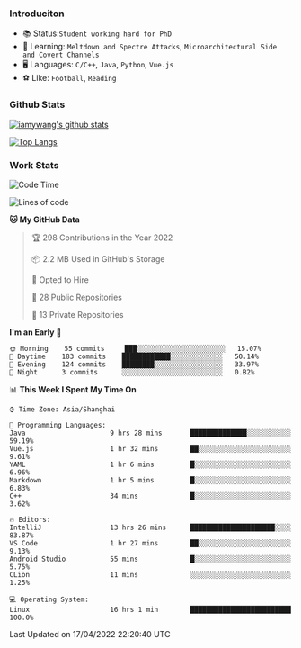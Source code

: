 ### Introduciton

- 📚 Status:`Student working hard for PhD`
- 🔎 Learning: `Meltdown and Spectre Attacks`, `Microarchitectural Side and Covert Channels`
- 🖥️ Languages: `C/C++`, `Java`, `Python`, `Vue.js`
- ⚽ Like: `Football`, `Reading`

### Github Stats

[![iamywang's github stats](https://github-readme-stats.vercel.app/api?username=iamywang&count_private=true&show_icons=true)]()

[![Top Langs](https://github-readme-stats.vercel.app/api/top-langs/?username=iamywang&layout=compact)]()

### Work Stats

<!--START_SECTION:waka-->
![Code Time](http://img.shields.io/badge/Code%20Time-273%20hrs%2015%20mins-blue)

![Lines of code](https://img.shields.io/badge/From%20Hello%20World%20I%27ve%20Written-523%20Thousand%20lines%20of%20code-blue)

**🐱 My GitHub Data** 

> 🏆 298 Contributions in the Year 2022
 > 
> 📦 2.2 MB Used in GitHub's Storage 
 > 
> 💼 Opted to Hire
 > 
> 📜 28 Public Repositories 
 > 
> 🔑 13 Private Repositories  
 > 
**I'm an Early 🐤** 

```text
🌞 Morning    55 commits     ███░░░░░░░░░░░░░░░░░░░░░░   15.07% 
🌆 Daytime    183 commits    ████████████░░░░░░░░░░░░░   50.14% 
🌃 Evening    124 commits    ████████░░░░░░░░░░░░░░░░░   33.97% 
🌙 Night      3 commits      ░░░░░░░░░░░░░░░░░░░░░░░░░   0.82%

```


📊 **This Week I Spent My Time On** 

```text
⌚︎ Time Zone: Asia/Shanghai

💬 Programming Languages: 
Java                     9 hrs 28 mins       ██████████████░░░░░░░░░░░   59.19% 
Vue.js                   1 hr 32 mins        ██░░░░░░░░░░░░░░░░░░░░░░░   9.61% 
YAML                     1 hr 6 mins         █░░░░░░░░░░░░░░░░░░░░░░░░   6.96% 
Markdown                 1 hr 5 mins         █░░░░░░░░░░░░░░░░░░░░░░░░   6.83% 
C++                      34 mins             █░░░░░░░░░░░░░░░░░░░░░░░░   3.62%

🔥 Editors: 
IntelliJ                 13 hrs 26 mins      █████████████████████░░░░   83.87% 
VS Code                  1 hr 27 mins        ██░░░░░░░░░░░░░░░░░░░░░░░   9.13% 
Android Studio           55 mins             █░░░░░░░░░░░░░░░░░░░░░░░░   5.75% 
CLion                    11 mins             ░░░░░░░░░░░░░░░░░░░░░░░░░   1.25%

💻 Operating System: 
Linux                    16 hrs 1 min        █████████████████████████   100.0%

```


 Last Updated on 17/04/2022 22:20:40 UTC
<!--END_SECTION:waka-->

